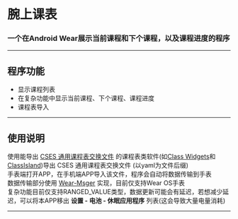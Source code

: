 # 腕上课表
### 一个在Android Wear展示当前课程和下个课程，以及课程进度的程序
***
## 程序功能

- 显示课程列表
- 在复杂功能中显示当前课程、下个课程、课程进度
- 课程表导入

[//]: # (- [ ] 编辑课程表)

[//]: # (- [x] 程序开机启动)

[//]: # (- [x] 程序窗口置顶)

[//]: # (- [x] 程序窗口拖动控制)

[//]: # (- [x] 多语言支持&#40;目前仅支持中文、英文&#41;)

[//]: # (- [x] 深色模式支持)

[//]: # (- [x] 记忆窗口位置大小)
***
## 使用说明
使用能导出 [CSES 通用课程表交换文件](https://github.com/SmartTeachCN/CSES) 的课程表类软件(如[Class Widgets](https://classwidgets.rinlit.cn/zh/)和[ClassIsland](https://classisland.tech/))导出 CSES 通用课程表交换文件 (以yaml为文件后缀)<br>
手表端打开APP，在手机端APP导入该文件，程序会自动将数据传输到手表<br>
数据传输部分使用 [Wear-Msger](https://github.com/ichenhe/Wear-Msger) 实现，目前仅支持Wear OS手表<br>
复杂功能目前仅支持RANGED_VALUE类型，数据更新可能会有延迟，若想减少延迟，可以将本APP移出 **设置 - 电池 - 休眠应用程序** 列表(这会导致大量电量消耗)
***

